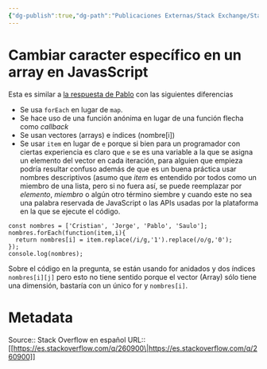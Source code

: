 ```yaml
---
{"dg-publish":true,"dg-path":"Publicaciones Externas/Stack Exchange/Stack Overflow en español/es.stackoverflow.com-260900.md","permalink":"/publicaciones-externas/stack-exchange/stack-overflow-en-espanol/es-stackoverflow-com-260900/","title":"Cambiar caracter específico en un array en JavasScript","hide":true,"noteIcon":"default","created":"2024-04-03T12:49:10.760-06:00","updated":"2024-04-05T16:43:55.316-06:00"}
---
```


# Cambiar caracter específico en un array en JavasScript

Esta es similar a [la respuesta de Pablo][1] con las siguientes diferencias

- Se usa `forEach` en lugar de `map`.
- Se hace uso de una función anónima en lugar de una función flecha como *callback*
- Se usan vectores (arrays) e índices (nombre[i])
- Se usar `item` en lugar de `e` porque si bien para un programador con ciertas experiencia es claro que `e` se es una variable a la que se asigna un elemento del vector en cada iteración, para alguien que empieza podría resultar confuso además de que es un buena práctica usar nombres descriptivos (asumo que *item* es entendido por todos como un miembro de una lista, pero si no fuera así, se puede reemplazar por *elemento*, *miembro* o algún otro término siembre y cuando este no sea una palabra reservada de JavaScript o las APIs usadas por la plataforma en la que se ejecute el código.


<!-- begin snippet: js hide: false console: true babel: false -->

<!-- language: lang-js -->

    const nombres = ['Cristian', 'Jorge', 'Pablo', 'Saulo'];
    nombres.forEach(function(item,i){
      return nombres[i] = item.replace(/i/g,'1').replace(/o/g,'0');
    });
    console.log(nombres);


<!-- end snippet -->

Sobre el código en la pregunta, se están usando for anidados y dos índices `nombres[i][j]` pero esto no tiene sentido porque el vector (Array) sólo tiene una dimensión, bastaría con un único for y `nombres[i]`.

  [1]: https://es.stackoverflow.com/a/260594/65

# Metadata
Source:: Stack Overflow en español
URL:: [[https://es.stackoverflow.com/q/260900\|https://es.stackoverflow.com/q/260900]]

